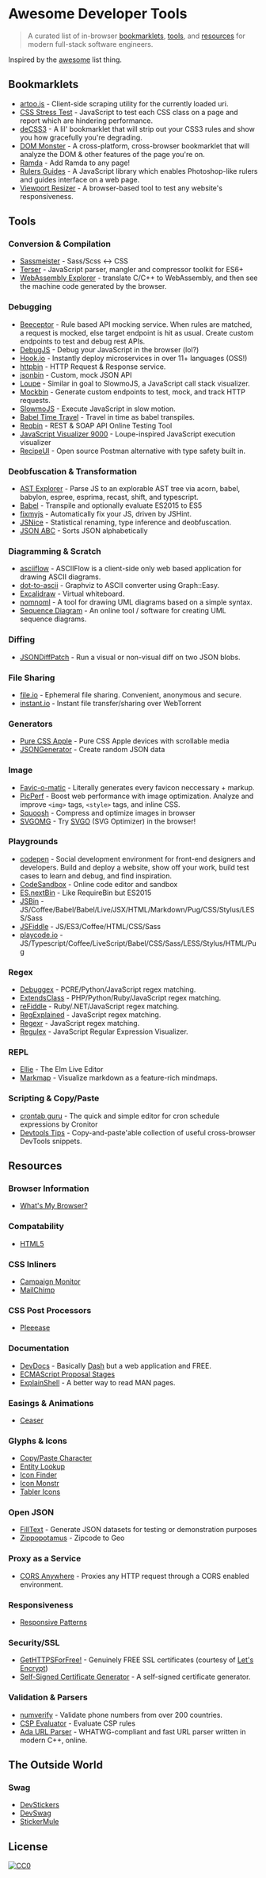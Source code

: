 # Awesome Developer Tools

> A curated list of in-browser [bookmarklets](#bookmarklets), [tools](#tools), and [resources](#resources) for modern full-stack software engineers.

Inspired by the [awesome](https://github.com/sindresorhus/awesome) list thing.

## Bookmarklets

- [artoo.js](https://medialab.github.io/artoo/) - Client-side scraping utility for the currently loaded uri.
- [CSS Stress Test](https://github.com/andyedinborough/stress-css) - JavaScript to test each CSS class on a page and report which are hindering performance.
- [deCSS3](https://github.com/davatron5000/deCSS3/) - A lil' bookmarklet that will strip out your CSS3 rules and show you how gracefully you're degrading.
- [DOM Monster](http://mir.aculo.us/dom-monster/) - A cross-platform, cross-browser bookmarklet that will analyze the DOM & other features of the page you're on.
- [Ramda](https://github.com/ramda/ramda/blob/master/BOOKMARKLET.md) - Add Ramda to any page!
- [Rulers Guides](http://mark-rolich.github.io/RulersGuides.js/) - A JavaScript library which enables Photoshop-like rulers and guides interface on a web page.
- [Viewport Resizer](http://lab.maltewassermann.com/viewport-resizer/) - A browser-based tool to test any website's responsiveness.

## Tools

### Conversion & Compilation

- [Sassmeister](http://sassmeister.com/) - Sass/Scss <-> CSS
- [Terser](https://try.terser.org/) - JavaScript parser, mangler and compressor toolkit for ES6+
- [WebAssembly Explorer](https://mbebenita.github.io/WasmExplorer/) - translate C/C++ to WebAssembly, and then see the machine code generated by the browser.

### Debugging

- [Beeceptor](http://beeceptor.com/) - Rule based API mocking service. When rules are matched, a request is mocked, else target endpoint is hit as usual. Create custom endpoints to test and debug rest APIs.
- [DebugJS](http://debugjs.com/) - Debug your JavaScript in the browser (lol?)
- [Hook.io](https://hook.io/) - Instantly deploy microservices in over 11+ languages (OSS!)
- [httpbin](http://httpbin.org/) - HTTP Request & Response service.
- [jsonbin](https://jsonbin.io/) - Custom, mock JSON API
- [Loupe](http://latentflip.com/loupe/) - Similar in goal to SlowmoJS, a JavaScript call stack visualizer.
- [Mockbin](http://mockbin.com/) - Generate custom endpoints to test, mock, and track HTTP requests.
- [SlowmoJS](http://toolness.github.io/slowmo-js/) - Execute JavaScript in slow motion.
- [Babel Time Travel](https://babel-time-travel.boopathi.in/) - Travel in time as babel transpiles.
- [Reqbin](https://reqbin.com/) - REST & SOAP API Online Testing Tool
- [JavaScript Visualizer 9000](https://www.jsv9000.app) - Loupe-inspired JavaScript execution visualizer
- [RecipeUI](https://recipeui.com/editor) - Open source Postman alternative with type safety built in.

### Deobfuscation &amp; Transformation

- [AST Explorer](http://astexplorer.net/) - Parse JS to an explorable AST tree via acorn, babel, babylon, espree, esprima, recast, shift, and typescript.
- [Babel](https://babeljs.io/en/repl) - Transpile and optionally evaluate ES2015 to ES5
- [fixmyjs](http://goatslacker.github.io/fixmyjs.com/) - Automatically fix your JS, driven by JSHint.
- [JSNice](http://www.jsnice.org/) - Statistical renaming, type inference and deobfuscation.
- [JSON ABC](https://novicelab.org/jsonabc/) - Sorts JSON alphabetically

### Diagramming &amp; Scratch

- [asciiflow](https://asciiflow.com) - ASCIIFlow is a client-side only web based application for drawing ASCII diagrams.
- [dot-to-ascii](https://dot-to-ascii.ggerganov.com) - Graphviz to ASCII converter using Graph::Easy.
- [Excalidraw](https://excalidraw.com) - Virtual whiteboard.
- [nomnoml](https://nomnoml.com) - A tool for drawing UML diagrams based on a simple syntax.
- [Sequence Diagram](https://sequencediagram.org) - An online tool / software for creating UML sequence diagrams.

### Diffing

- [JSONDiffPatch](https://benjamine.github.io/jsondiffpatch/demo/index.html) - Run a visual or non-visual diff on two JSON blobs.

### File Sharing

- [file.io](https://www.file.io/) - Ephemeral file sharing. Convenient, anonymous and secure.
- [instant.io](https://instant.io/) - Instant file transfer/sharing over WebTorrent

### Generators

- [Pure CSS Apple](http://purecssapple.com/) - Pure CSS Apple devices with scrollable media
- [JSONGenerator](https://www.jsongenerator.io) - Create random JSON data

### Image

- [Favic-o-matic](http://www.favicomatic.com/) - Literally generates every favicon neccessary + markup.
- [PicPerf](https://www.picperf.dev/analyze) - Boost web performance with image optimization. Analyze and improve `<img>` tags, `<style>` tags, and inline CSS.
- [Squoosh](https://squoosh.app/) - Compress and optimize images in browser
- [SVGOMG](https://jakearchibald.github.io/svgomg/) - Try [SVGO](https://github.com/svg/svgo) (SVG Optimizer) in the browser!

### Playgrounds

- [codepen](http://codepen.io/) - Social development environment for front-end designers and developers. Build and deploy a website, show off your work, build test cases to learn and debug, and find inspiration.
- [CodeSandbox](https://codesandbox.io/s/new) - Online code editor and sandbox
- [ES.nextBin](http://esnextb.in/) - Like RequireBin but ES2015
- [JSBin](http://jsbin.com/) - JS/Coffee/Babel/Babel/Live/JSX/HTML/Markdown/Pug/CSS/Stylus/LESS/Sass
- [JSFiddle](http://jsfiddle.net/) - JS/ES3/Coffee/HTML/CSS/Sass
- [playcode.io](https://playcode.io/) - JS/Typescript/Coffee/LiveScript/Babel/CSS/Sass/LESS/Stylus/HTML/Pug

### Regex

- [Debuggex](https://www.debuggex.com/) - PCRE/Python/JavaScript regex matching.
- [ExtendsClass](https://extendsclass.com/regex-tester.html) - PHP/Python/Ruby/JavaScript regex matching.
- [reFiddle](http://refiddle.com/) - Ruby/.NET/JavaScript regex matching.
- [RegExplained](http://leaverou.github.io/regexplained/) - JavaScript regex matching.
- [Regexr](http://www.regexr.com/) - JavaScript regex matching.
- [Regulex](https://jex.im/regulex) - JavaScript Regular Expression Visualizer.

### REPL

- [Ellie](https://ellie-app.com/) - The Elm Live Editor
- [Markmap](https://markmap.js.org/repl) - Visualize markdown as a feature-rich mindmaps.

### Scripting &amp; Copy/Paste

- [crontab guru](https://crontab.guru/) - The quick and simple editor for cron schedule expressions by Cronitor
- [Devtools Tips](https://devtoolstips.org) - Copy-and-paste'able collection of useful cross-browser DevTools snippets.

## Resources

### Browser Information

- [What's My Browser?](http://www.whatsmybrowser.org/)

### Compatability

- [HTML5](http://html5please.com/)

### CSS Inliners

- [Campaign Monitor](http://inliner.cm/)
- [MailChimp](http://templates.mailchimp.com/resources/inline-css/)

### CSS Post Processors

- [Pleeease](http://pleeease.io/play/)

### Documentation

- [DevDocs](http://devdocs.io/) - Basically [Dash](https://kapeli.com/dash) but a web application and FREE.
- [ECMAScript Proposal Stages](https://www.proposals.es/stages)
- [ExplainShell](https://explainshell.com/explain?cmd=ls+-lisah) - A better way to read MAN pages.

### Easings & Animations

- [Ceaser](http://matthewlein.com/ceaser/)

### Glyphs & Icons

- [Copy/Paste Character](http://copypastecharacter.com/)
- [Entity Lookup](http://entity-lookup.leftlogic.com/)
- [Icon Finder](https://www.iconfinder.com/)
- [Icon Monstr](http://iconmonstr.com/)
- [Tabler Icons](https://tablericons.com/)

### Open JSON

- [FillText](http://filltext.com/) - Generate JSON datasets for testing or demonstration purposes
- [Zippopotamus](http://zippopotam.us/) - Zipcode to Geo

### Proxy as a Service

- [CORS Anywhere](https://cors-anywhere.herokuapp.com/) - Proxies any HTTP request through a CORS enabled environment.

### Responsiveness

- [Responsive Patterns](http://bradfrost.github.io/this-is-responsive/patterns.html)

### Security/SSL

- [GetHTTPSForFree!](https://gethttpsforfree.com/) - Genuinely FREE SSL certificates (courtesy of [Let's Encrypt](https://letsencrypt.org/))
- [Self-Signed Certificate Generator](http://selfsignedcertificate.com/) - A self-signed certificate generator.

### Validation &amp; Parsers

- [numverify](https://numverify.com/) - Validate phone numbers from over 200 countries.
- [CSP Evaluator](https://csp-evaluator.withgoogle.com) - Evaluate CSP rules
- [Ada URL Parser](https://playground.ada-url.com/?url=torrent://blog/post/1?source|rest=rss) - WHATWG-compliant and fast URL parser written in modern C++, online.

## The Outside World

### Swag

- [DevStickers](http://devstickers.com/)
- [DevSwag](http://devswag.com/)
- [StickerMule](https://www.stickermule.com/marketplace/collections/open-source-stickers/)

## License

[![CC0](http://i.creativecommons.org/p/zero/1.0/88x31.png)](http://creativecommons.org/publicdomain/zero/1.0/)
